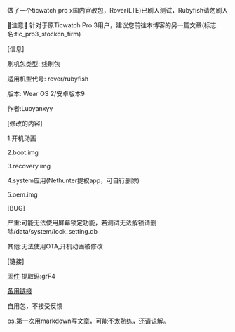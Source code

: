 
做了一个ticwatch pro x国内官改包，Rover(LTE)已刷入测试，Rubyfish请勿刷入

🔔注意🔔
针对于原Ticwatch Pro 3用户，建议您前往本博客的另一篇文章(标志名:tic_pro3_stockcn_firm)

[信息]

刷机包类型: 线刷包

适用机型代号: rover/rubyfish

版本: Wear OS 2/安卓版本9

作者:Luoyanxyy

[修改的内容]

1.开机动画

2.boot.img

3.recovery.img

4.system应用(Nethunter提权app，可自行删除)

5.oem.img

[BUG]

严重:可能无法使用屏幕锁定功能，若测试无法解锁请删除/data/system/lock_setting.db

其他:无法使用OTA,开机动画被修改

[链接]

[固件](https://www.123pan.com/s/lfKyVv-iW98d.html) 提取码:grF4


[备用链接](https://luoyanteam-my.sharepoint.com/:u:/g/personal/resdrive_luoyanteam_onmicrosoft_com/EXr1u5-e1JtDq4uNc4chntIBIXp6fUP-us8owZfS3ozlsg?e=sS9J2l)

自用包，不接受反馈

ps.第一次用markdown写文章，可能不太熟练，还请谅解。

<!-- ##{"timestamp":1728278302}## -->